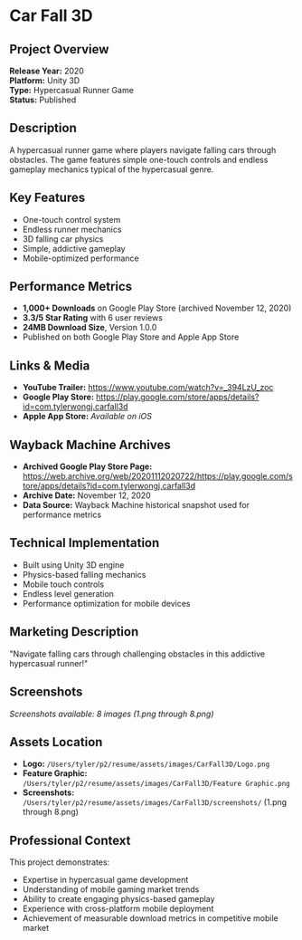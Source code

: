 # Car Fall 3D

## Project Overview
**Release Year:** 2020  
**Platform:** Unity 3D  
**Type:** Hypercasual Runner Game  
**Status:** Published  

## Description
A hypercasual runner game where players navigate falling cars through obstacles. The game features simple one-touch controls and endless gameplay mechanics typical of the hypercasual genre.

## Key Features
- One-touch control system
- Endless runner mechanics
- 3D falling car physics
- Simple, addictive gameplay
- Mobile-optimized performance

## Performance Metrics
- **1,000+ Downloads** on Google Play Store (archived November 12, 2020)
- **3.3/5 Star Rating** with 6 user reviews
- **24MB Download Size**, Version 1.0.0
- Published on both Google Play Store and Apple App Store

## Links & Media
- **YouTube Trailer:** https://www.youtube.com/watch?v=_394LzU_zoc
- **Google Play Store:** https://play.google.com/store/apps/details?id=com.tylerwongj.carfall3d
- **Apple App Store:** *Available on iOS*

## Wayback Machine Archives
- **Archived Google Play Store Page:** https://web.archive.org/web/20201112020722/https://play.google.com/store/apps/details?id=com.tylerwongj.carfall3d
- **Archive Date:** November 12, 2020
- **Data Source:** Wayback Machine historical snapshot used for performance metrics

## Technical Implementation
- Built using Unity 3D engine
- Physics-based falling mechanics
- Mobile touch controls
- Endless level generation
- Performance optimization for mobile devices

## Marketing Description
"Navigate falling cars through challenging obstacles in this addictive hypercasual runner!"

## Screenshots
*Screenshots available: 8 images (1.png through 8.png)*

## Assets Location
- **Logo:** `/Users/tyler/p2/resume/assets/images/CarFall3D/Logo.png`
- **Feature Graphic:** `/Users/tyler/p2/resume/assets/images/CarFall3D/Feature Graphic.png`
- **Screenshots:** `/Users/tyler/p2/resume/assets/images/CarFall3D/screenshots/` (1.png through 8.png)

## Professional Context
This project demonstrates:
- Expertise in hypercasual game development
- Understanding of mobile gaming market trends
- Ability to create engaging physics-based gameplay
- Experience with cross-platform mobile deployment
- Achievement of measurable download metrics in competitive mobile market